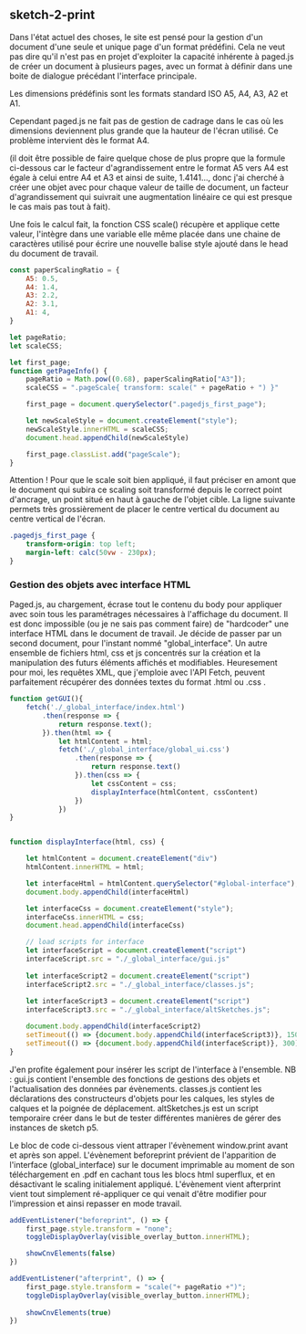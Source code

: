 ## sketch-2-print

Dans l'état actuel des choses, le site est pensé pour la gestion d'un document d'une seule et unique page d'un format prédéfini.
Cela ne veut pas dire qu'il n'est pas en projet d'exploiter la capacité inhérente à paged.js de créer un document à plusieurs pages, avec un format à définir dans une boite de dialogue précédant l'interface principale.

Les dimensions prédéfinis sont les formats standard ISO A5, A4, A3, A2 et A1. 

Cependant paged.js ne fait pas de gestion de cadrage dans le cas où les dimensions deviennent plus grande que la hauteur de l'écran utilisé. Ce problème intervient dès le format A4.

(il doit être possible de faire quelque chose de plus propre que la formule ci-dessous car le facteur d'agrandissement entre le format A5 vers A4 est égale à celui entre A4 et A3 et ainsi de suite, 1.4141..., donc j'ai cherché à créer une objet avec pour chaque valeur de taille de document, un facteur d'agrandissement qui suivrait une augmentation linéaire ce qui est presque le cas mais pas tout à fait). 

Une fois le calcul fait, la fonction CSS scale() récupère et applique cette valeur, l'intègre dans une variable elle même placée dans une chaine de caractères utilisé pour écrire une nouvelle balise style ajouté dans le head du document de travail. 

```JavaScript
const paperScalingRatio = {
    A5: 0.5,
    A4: 1.4,
    A3: 2.2,
    A2: 3.1,
    A1: 4,
}

let pageRatio;
let scaleCSS;

let first_page;
function getPageInfo() {
    pageRatio = Math.pow((0.68), paperScalingRatio["A3"]);
    scaleCSS = ".pageScale{ transform: scale(" + pageRatio + ") }"

    first_page = document.querySelector(".pagedjs_first_page");

    let newScaleStyle = document.createElement("style");
    newScaleStyle.innerHTML = scaleCSS;
    document.head.appendChild(newScaleStyle)

    first_page.classList.add("pageScale");
}
```
Attention ! Pour que le scale soit bien appliqué, il faut préciser en amont que le document qui subira ce scaling soit transformé depuis le correct point d'ancrage, un point situé en haut à gauche de l'objet cible.
La ligne suivante permets très grossièrement de placer le centre vertical du document au centre vertical de l'écran. 

```CSS
.pagedjs_first_page {
    transform-origin: top left;
    margin-left: calc(50vw - 230px);    
}
```


### Gestion des objets avec interface HTML

Paged.js, au chargement, écrase tout le contenu du body pour appliquer avec soin tous les paramétrages nécessaires à l'affichage du document. Il est donc impossible (ou je ne sais pas comment faire) de "hardcoder" une interface HTML dans le document de travail.
Je décide de passer par un second document, pour l'instant nommé "global_interface".
Un autre ensemble de fichiers html, css et js concentrés sur la création et la manipulation des futurs éléments affichés et modifiables.
Heuresement pour moi, les requêtes XML, que j'emploie avec l'API Fetch, peuvent parfaitement récupérer des données textes du format .html ou .css .

```javascript
function getGUI(){
    fetch('./_global_interface/index.html')
        .then(response => {
            return response.text();
        }).then(html => {
            let htmlContent = html;
            fetch('./_global_interface/global_ui.css')
                .then(response => {
                    return response.text()
                }).then(css => {
                    let cssContent = css;
                    displayInterface(htmlContent, cssContent)
                })
            })
}


function displayInterface(html, css) {

    let htmlContent = document.createElement("div")
    htmlContent.innerHTML = html;

    let interfaceHtml = htmlContent.querySelector("#global-interface");
    document.body.appendChild(interfaceHtml)

    let interfaceCss = document.createElement("style");
    interfaceCss.innerHTML = css;
    document.head.appendChild(interfaceCss)

    // load scripts for interface 
    let interfaceScript = document.createElement("script")
    interfaceScript.src = "./_global_interface/gui.js"
    
    let interfaceScript2 = document.createElement("script")
    interfaceScript2.src = "./_global_interface/classes.js";
    
    let interfaceScript3 = document.createElement("script")
    interfaceScript3.src = "./_global_interface/altSketches.js";

    document.body.appendChild(interfaceScript2)
    setTimeout(() => {document.body.appendChild(interfaceScript3)}, 150)
    setTimeout(() => {document.body.appendChild(interfaceScript)}, 300)
}
```

J'en profite également pour insérer les script de l'interface à l'ensemble.
NB : gui.js contient l'ensemble des fonctions de gestions des objets et l'actualisation des données par évènements. 
classes.js contient les déclarations des constructeurs d'objets pour les calques, les styles de calques et la poignée de déplacement.
altSketches.js est un script temporaire créer dans le but de tester différentes manières de gérer des instances de sketch p5.





Le bloc de code ci-dessous vient attraper l'évènement window.print avant et après son appel. L'évènement beforeprint prévient de l'apparition de l'interface (global_interface) sur le document imprimable au moment de son téléchargement en .pdf en cachant tous les blocs html superflux, et en désactivant le scaling initialement appliqué. L'évènement vient afterprint vient tout simplement ré-appliquer ce qui venait d'être modifier pour l'impression et ainsi repasser en mode travail.

```js
addEventListener("beforeprint", () => {
    first_page.style.transform = "none";
    toggleDisplayOverlay(visible_overlay_button.innerHTML);

    showCnvElements(false)
})

addEventListener("afterprint", () => {
    first_page.style.transform = "scale("+ pageRatio +")";
    toggleDisplayOverlay(visible_overlay_button.innerHTML);
    
    showCnvElements(true)
})
```